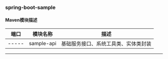 ### spring-boot-sample

#### Maven模块描述

| 端口 | 模块名称 | 描述 |
| --- | --- | --- |
| ----- | sample-api | 基础服务接口、系统工具类、实体类封装 |

------------

